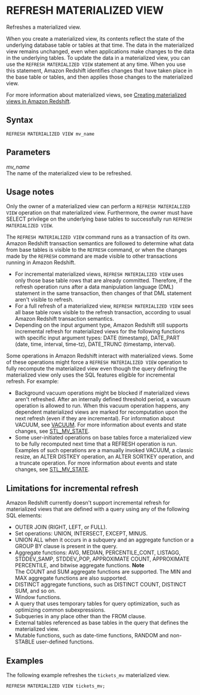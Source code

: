 # REFRESH MATERIALIZED VIEW<a name="materialized-view-refresh-sql-command"></a>

Refreshes a materialized view\.

When you create a materialized view, its contents reflect the state of the underlying database table or tables at that time\. The data in the materialized view remains unchanged, even when applications make changes to the data in the underlying tables\. To update the data in a materialized view, you can use the `REFRESH MATERIALIZED VIEW` statement at any time\. When you use this statement, Amazon Redshift identifies changes that have taken place in the base table or tables, and then applies those changes to the materialized view\.

For more information about materialized views, see [Creating materialized views in Amazon Redshift](materialized-view-overview.md)\.

## Syntax<a name="mv_REFRESH_MATERIALIZED_VIEW-synopsis"></a>

```
REFRESH MATERIALIZED VIEW mv_name
```

## Parameters<a name="mv_REFRESH_MATERIALIZED_VIEW-parameters"></a>

*mv\_name*  
The name of the materialized view to be refreshed\.

## Usage notes<a name="mv_REFRESH_MARTERIALIZED_VIEW_usage"></a>

Only the owner of a materialized view can perform a `REFRESH MATERIALIZED VIEW` operation on that materialized view\. Furthermore, the owner must have SELECT privilege on the underlying base tables to successfully run `REFRESH MATERIALIZED VIEW`\. 

The `REFRESH MATERIALIZED VIEW` command runs as a transaction of its own\. Amazon Redshift transaction semantics are followed to determine what data from base tables is visible to the `REFRESH` command, or when the changes made by the `REFRESH` command are made visible to other transactions running in Amazon Redshift\.
+ For incremental materialized views, `REFRESH MATERIALIZED VIEW` uses only those base table rows that are already committed\. Therefore, if the refresh operation runs after a data manipulation language \(DML\) statement in the same transaction, then changes of that DML statement aren't visible to refresh\. 
+ For a full refresh of a materialized view, `REFRESH MATERIALIZED VIEW` sees all base table rows visible to the refresh transaction, according to usual Amazon Redshift transaction semantics\. 
+ Depending on the input argument type, Amazon Redshift still supports incremental refresh for materialized views for the following functions with specific input argument types: DATE \(timestamp\), DATE\_PART \(date, time, interval, time\-tz\), DATE\_TRUNC \(timestamp, interval\)\.

Some operations in Amazon Redshift interact with materialized views\. Some of these operations might force a `REFRESH MATERIALIZED VIEW` operation to fully recompute the materialized view even though the query defining the materialized view only uses the SQL features eligible for incremental refresh\. For example:
+ Background vacuum operations might be blocked if materialized views aren't refreshed\. After an internally defined threshold period, a vacuum operation is allowed to run\. When this vacuum operation happens, any dependent materialized views are marked for recomputation upon the next refresh \(even if they are incremental\)\. For information about VACUUM, see [VACUUM](r_VACUUM_command.md)\. For more information about events and state changes, see [STL\_MV\_STATE](r_STL_MV_STATE.md)\.
+ Some user\-initiated operations on base tables force a materialized view to be fully recomputed next time that a REFRESH operation is run\. Examples of such operations are a manually invoked VACUUM, a classic resize, an ALTER DISTKEY operation, an ALTER SORTKEY operation, and a truncate operation\. For more information about events and state changes, see [STL\_MV\_STATE](r_STL_MV_STATE.md)\. 

## Limitations for incremental refresh<a name="mv_REFRESH_MARTERIALIZED_VIEW_limitations"></a>

Amazon Redshift currently doesn't support incremental refresh for materialized views that are defined with a query using any of the following SQL elements:
+ OUTER JOIN \(RIGHT, LEFT, or FULL\)\.
+ Set operations: UNION, INTERSECT, EXCEPT, MINUS\.
+ UNION ALL when it occurs in a subquery and an aggregate function or a GROUP BY clause is present in the query\.
+ Aggregate functions: AVG, MEDIAN, PERCENTILE\_CONT, LISTAGG, STDDEV\_SAMP, STDDEV\_POP, APPROXIMATE COUNT, APPROXIMATE PERCENTILE, and bitwise aggregate functions\.
**Note**  
The COUNT and SUM aggregate functions are supported\. The MIN and MAX aggregate functions are also supported\.
+ DISTINCT aggregate functions, such as DISTINCT COUNT, DISTINCT SUM, and so on\.
+ Window functions\.
+ A query that uses temporary tables for query optimization, such as optimizing common subexpressions\.
+ Subqueries in any place other than the FROM clause\.
+ External tables referenced as base tables in the query that defines the materialized view\.
+ Mutable functions, such as date\-time functions, RANDOM and non\-STABLE user\-defined functions\.

## Examples<a name="mv_REFRESH_MARTERIALIZED_VIEW_examples"></a>

The following example refreshes the `tickets_mv` materialized view\.

```
REFRESH MATERIALIZED VIEW tickets_mv;
```